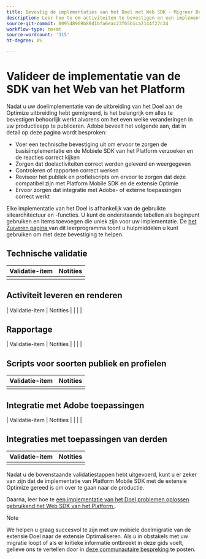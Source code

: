 ```yaml
---
title: Bevestig de implementaties van het Doel met Web SDK - Migreer Doel van at.js 2.x aan Web SDK
description: Leer hoe te om activiteiten te bevestigen en een implementatie van Adobe Target te zuiveren gebruikend de SDK van het Web van Adobe Experience Platform.
source-git-commit: 009548969b88d1bfa6eac23f65b1ca2144f27c34
workflow-type: tm+mt
source-wordcount: '315'
ht-degree: 0%

---
```


# Valideer de implementatie van de SDK van het Web van het Platform

Nadat u uw doelimplementatie van de uitbreiding van het Doel aan de Optimize uitbreiding hebt gemigreerd, is het belangrijk om alles te bevestigen behoorlijk werkt alvorens om het even welke veranderingen in uw productieapp te publiceren. Adobe beveelt het volgende aan, dat in detail op deze pagina wordt besproken:

* Voer een technische bevestiging uit om ervoor te zorgen de basisimplementatie en de Mobiele SDK van het Platform verzoeken en de reacties correct kijken
* Zorgen dat doelactiviteiten correct worden geleverd en weergegeven
* Controleren of rapporten correct werken
* Reviseer het publiek en profielscripts om ervoor te zorgen dat deze compatibel zijn met Platform Mobile SDK en de extensie Optimie
* Ervoor zorgen dat integratie met Adobe- of externe toepassingen correct werkt

Elke implementatie van het Doel is afhankelijk van de gebruikte sitearchitectuur en -functies. U kunt de onderstaande tabellen als beginpunt gebruiken en items toevoegen die uniek zijn voor uw implementatie. De [ het Zuiveren pagina ](debugging.md) van dit leerprogramma toont u hulpmiddelen u kunt gebruiken om met deze bevestiging te helpen.

## Technische validatie

| Validatie-item | Notities |
|---|---|
| | |


## Activiteit leveren en renderen

| Validatie-item | Notities |
| | |

## Rapportage

| Validatie-item | Notities |
| | |

## Scripts voor soorten publiek en profielen

| Validatie-item | Notities |
|---|---|
| | |

## Integratie met Adobe toepassingen

| Validatie-item | Notities |
| | |

## Integraties met toepassingen van derden

| Validatie-item | Notities |
|---|---|
| | |

Nadat u de bovenstaande validatiestappen hebt uitgevoerd, kunt u er zeker van zijn dat de implementatie van Platform Mobile SDK met de extensie Optimize gereed is om over te gaan naar de productie.

Daarna, leer hoe te [ een implementatie van het Doel problemen oplossen gebruikend het Web SDK van het Platform ](debugging.md).

>[!NOTE]
>
>We helpen u graag succesvol te zijn met uw mobiele doelmigratie van de extensie Doel naar de extensie Optimaliseren. Als u in obstakels met uw migratie loopt of als er kritieke informatie ontbreekt in deze gids voelt, gelieve ons te vertellen door in [ deze communautaire bespreking ](https://experienceleaguecommunities.adobe.com/t5/adobe-experience-platform-data/tutorial-discussion-migrate-target-from-at-js-to-web-sdk/m-p/575587#M463) te posten.
